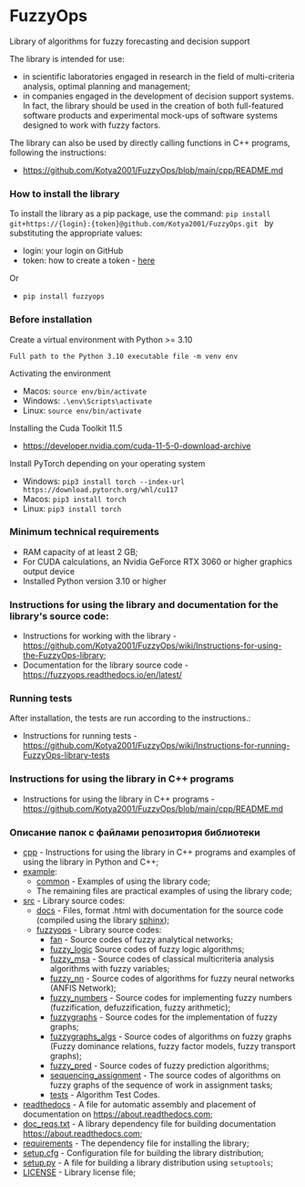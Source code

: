 # FuzzyOps
Library of algorithms for fuzzy forecasting and decision support

The library is intended for use:
- in scientific laboratories engaged in research in the field of multi-criteria analysis, optimal planning and management;
- in companies engaged in the development of decision support systems. In fact, the library should be used in the creation of both full-featured software products and experimental mock-ups of software systems designed to work with fuzzy factors.

The library can also be used by directly calling functions in C++ programs, following the instructions:
- https://github.com/Kotya2001/FuzzyOps/blob/main/cpp/README.md


### How to install the library

To install the library as a pip package, use
the command: `pip install git+https://{login}:{token}@github.com/Kotya2001/FuzzyOps.git `
by substituting the appropriate values:

 - login: your login on GitHub
 - token: how to create a token - [here](https://docs.github.com/en/authentication/keeping-your-account-and-data-secure/creating-a-personal-access-token)

Or
 - ```pip install fuzzyops```

### Before installation

Create a virtual environment with Python >= 3.10

  ```Full path to the Python 3.10 executable file -m venv env```

Activating the environment

  - Macos: ```source env/bin/activate```
  - Windows: ```.\env\Scripts\activate```
  - Linux: ```source env/bin/activate```

Installing the Cuda Toolkit 11.5

  - https://developer.nvidia.com/cuda-11-5-0-download-archive

Install PyTorch depending on your operating system

  - Windows: ```pip3 install torch --index-url https://download.pytorch.org/whl/cu117```
  - Macos: ```pip3 install torch```
  - Linux: ```pip3 install torch```

### Minimum technical requirements

- RAM capacity of at least 2 GB;
- For CUDA calculations, an Nvidia GeForce RTX 3060 or higher graphics output device
- Installed Python version 3.10 or higher

### Instructions for using the library and documentation for the library's source code:

-  Instructions for working with the library - https://github.com/Kotya2001/FuzzyOps/wiki/Instructions-for-using-the-FuzzyOps-library;
-  Documentation for the library source code - https://fuzzyops.readthedocs.io/en/latest/

### Running tests

After installation, the tests are run according to the instructions.:

 - Instructions for running tests - https://github.com/Kotya2001/FuzzyOps/wiki/Instructions-for-running-FuzzyOps-library-tests
   

### Instructions for using the library in C++ programs

-  Instructions for using the library in C++ programs - https://github.com/Kotya2001/FuzzyOps/blob/main/cpp/README.md


### Описание папок с файлами репозитория библиотеки

 * [cpp](https://github.com/Kotya2001/FuzzyOps/tree/main/cpp) - Instructions for using the library in C++ programs and examples of using the library in Python and C++;
 * [example](https://github.com/Kotya2001/FuzzyOps/tree/main/examples):
   * [common](https://github.com/Kotya2001/FuzzyOps/tree/main/examples/common) - Examples of using the library code;
   * The remaining files are practical examples of using the library code;
 * [src](https://github.com/Kotya2001/FuzzyOps/tree/main/src) - Library source codes:
   * [docs](https://github.com/Kotya2001/FuzzyOps/tree/main/src/docs) - Files, format .html with documentation for the source code (compiled using the library [sphinx](https://www.sphinx-doc.org/en/master/));
   * [fuzzyops](https://github.com/Kotya2001/FuzzyOps/tree/main/src/fuzzyops) - Library source codes:
     * [fan](https://github.com/Kotya2001/FuzzyOps/tree/main/src/fuzzyops/fan) - Source codes of fuzzy analytical networks;
     * [fuzzy_logic](https://github.com/Kotya2001/FuzzyOps/tree/main/src/fuzzyops/fuzzy_logic) Source codes of fuzzy logic algorithms;
     * [fuzzy_msa](https://github.com/Kotya2001/FuzzyOps/tree/main/src/fuzzyops/fuzzy_msa) - Source codes of classical multicriteria analysis algorithms with fuzzy variables;
     * [fuzzy_nn](https://github.com/Kotya2001/FuzzyOps/tree/main/src/fuzzyops/fuzzy_nn) - Source codes of algorithms for fuzzy neural networks (ANFIS Network);
     * [fuzzy_numbers](https://github.com/Kotya2001/FuzzyOps/tree/main/src/fuzzyops/fuzzy_numbers/fuzzify) - Source codes for implementing fuzzy numbers (fuzzification, defuzzification, fuzzy arithmetic);
     * [fuzzygraphs](https://github.com/Kotya2001/FuzzyOps/tree/main/src/fuzzyops/graphs/fuzzgraph) - Source codes for the implementation of fuzzy graphs;
     * [fuzzygraphs_algs](https://github.com/Kotya2001/FuzzyOps/tree/main/src/fuzzyops/graphs/algorithms) - Source codes of algorithms on fuzzy graphs (Fuzzy dominance relations, fuzzy factor models, fuzzy transport graphs);
     * [fuzzy_pred](https://github.com/Kotya2001/FuzzyOps/tree/main/src/fuzzyops/prediction) - Source codes of fuzzy prediction algorithms;
     * [sequencing_assignment](https://github.com/Kotya2001/FuzzyOps/tree/main/src/fuzzyops/sequencing_assignment) - The source codes of algorithms on fuzzy graphs of the sequence of work in assignment tasks;
     * [tests](https://github.com/Kotya2001/FuzzyOps/tree/main/src/fuzzyops/tests) - Algorithm Test Codes.
 * [readthedocs](https://github.com/Kotya2001/FuzzyOps/blob/main/.readthedocs.yml) - A file for automatic assembly and placement of documentation on https://about.readthedocs.com;
 * [doc_reqs.txt](https://github.com/Kotya2001/FuzzyOps/blob/main/doc_reqs.txt) - A library dependency file for building documentation https://about.readthedocs.com;
 * [requirements](https://github.com/Kotya2001/FuzzyOps/blob/main/requirements.txt) - The dependency file for installing the library;
 * [setup.cfg](https://github.com/Kotya2001/FuzzyOps/blob/main/setup.cfg) - Configuration file for building the library distribution;
 * [setup.py](https://github.com/Kotya2001/FuzzyOps/blob/main/setup.py) - A file for building a library distribution using `setuptools`;
 * [LICENSE](https://github.com/Kotya2001/FuzzyOps/blob/main/LICENSE) - Library license file;
   
